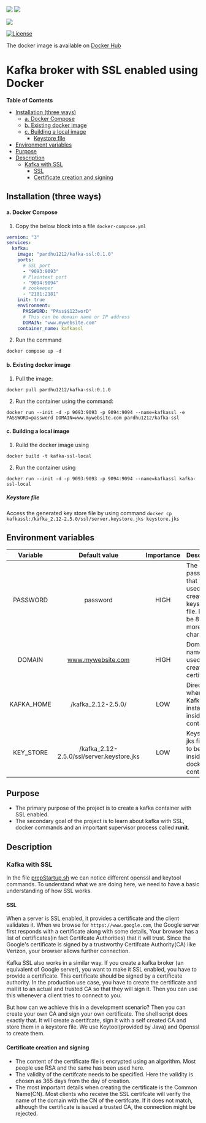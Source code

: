 ![](https://github.com/PardhuMadipalli/kafka-ssl-docker/workflows/Publish%20Docker%20image/badge.svg)  ![](https://github.com/PardhuMadipalli/kafka-ssl-docker/workflows/Shellcheck/badge.svg) 

![](https://img.shields.io/docker/pulls/pardhu1212/kafka-ssl?color=brightgreen&label=Docker%20Pulls&logo=Docker)

[![License](https://img.shields.io/badge/License-Apache%202.0-blue.svg)](https://opensource.org/licenses/Apache-2.0)

The docker image is available on [Docker Hub](https://hub.docker.com/r/pardhu1212/kafka-ssl:0.1.0)


# Kafka broker with SSL enabled using Docker
<!-- START doctoc generated TOC please keep comment here to allow auto update -->
<!-- DON'T EDIT THIS SECTION, INSTEAD RE-RUN doctoc TO UPDATE -->
**Table of Contents**

- [Installation (three ways)](#installation-three-ways)
    - [a. Docker Compose](#a-docker-compose)
    - [b. Existing docker image](#b-existing-docker-image)
    - [c. Building a local image](#c-building-a-local-image)
      - [Keystore file](#keystore-file)
- [Environment variables](#environment-variables)
- [Purpose](#purpose)
- [Description](#description)
  - [Kafka with SSL](#kafka-with-ssl)
    - [SSL](#ssl)
    - [Certificate creation and signing](#certificate-creation-and-signing)

<!-- END doctoc generated TOC please keep comment here to allow auto update -->
    
## Installation (three ways)

#### a. Docker Compose
1. Copy the below block into a file `docker-compose.yml`

```Yaml
version: "3"
services:
  kafka:
    image: "pardhu1212/kafka-ssl:0.1.0"
    ports:
      # SSL port
      - "9093:9093"
      # Plaintext port
      - "9094:9094"
      # zookeeper
      - "2181:2181"
    init: true
    environment:
      PASSWORD: "PAss$$123worD"
      # This can be domain name or IP address
      DOMAIN: "www.mywebsite.com"
    container_name: kafkassl
```
2. Run the command 
```Shell
docker compose up -d
```

#### b. Existing docker image

 
1. Pull the image: 
```shell 
docker pull pardhu1212/kafka-ssl:0.1.0
```

2. Run the container using the command: 
```shell
docker run --init -d -p 9093:9093 -p 9094:9094 --name=kafkassl -e PASSWORD=password DOMAIN=www.mywebsite.com pardhu1212/kafka-ssl
```


#### c. Building a local image
 
1. Ruild the docker image using
```shell
docker build -t kafka-ssl-local
```

2. Run the container using
```shell
docker run --init -d -p 9093:9093 -p 9094:9094 --name=kafkassl kafka-ssl-local
```

##### Keystore file
Access the generated key store file by using command `docker cp kafkassl:/kafka_2.12-2.5.0/ssl/server.keystore.jks keystore.jks`


## Environment variables

| Variable   | Default value                             | Importance | Description                                                                                | 
|:----------:|:-----------------------------------------:|:----------:|:-------------------------------------------------------------------------------------------|
| PASSWORD   | password                                  | HIGH       | The password that will be used to create keystore file. Must be 8 or more characters.      |
| DOMAIN     | www.mywebsite.com                         | HIGH       | Domain name to be used while creating the certificate.                                     |
| KAFKA_HOME | /kafka_2.12-2.5.0/                        | LOW        | Directory where Kafka is installed inside the container.                                   |
| KEY_STORE  | /kafka_2.12-2.5.0/ssl/server.keystore.jks | LOW        | Keystore jks file path to be used inside docker container.                                 | 



## Purpose
- The primary purpose of the project is to create a kafka container with SSL enabled.
- The secondary goal of the project is to learn about kafka with SSL, docker commands and an important supervisor process called **runit**.

## Description

### Kafka with SSL

In the file [prepStartup.sh](https://github.com/PardhuMadipalli/kafka-ssl-docker/blob/main/prepStartup.sh) we can notice different openssl and keytool commands. To understand what we are doing here, we need to have a basic understanding of how SSL works.

#### SSL
When a server is SSL enabled, it provides a certificate and the client validates it. When we browse for `https://www.google.com`, the Google server first responds with a certificate along with some details,
Your browser has a list of certificates(in fact Certifcate Authorities) that it will trust. Since the Google's certificate is signed by a trustworthy Certifcate Authority(CA) like Verizon, your browser allows further connection.

Kafka SSL also works in a similar way. If you create a kafka broker (an equivalent of Google server), you want to make it SSL enabled, you have to provide a certificate. This certificate should be signed by a certificate authority.
In the production use case, you have to create the certificate and mail it to an actual and trusted CA so that they will sign it. Then you can use this whenever a client tries to connect to you.

But how can we achieve this in a development scenario? Then you can create your own CA and sign your own certificate. The shell script does exactly that. It will create a certifcate, sign it with a self created CA
and store them in a keystore file. We use Keytool(provided by Java) and Openssl to create them.

#### Certificate creation and signing

- The content of the certificate file is encrypted using an algorithm. Most people use RSA and the same has been used here.
- The validity of the certifcate needs to be specified. Here the validity is chosen as 365 days from the day of creation.
- The most important details when creating the certificate is the Common Name(CN). Most clients who receive the SSL certifcate will 
verify the name of the domain with the CN of the certifcate. If it does not match, although the certificate is issued a 
trusted CA, the connection might be rejected.
